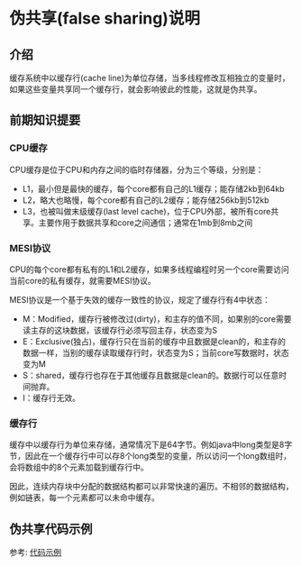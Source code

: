 # 伪共享(false sharing)说明

## 介绍

缓存系统中以缓存行(cache line)为单位存储，当多线程修改互相独立的变量时，如果这些变量共享同一个缓存行，就会影响彼此的性能，这就是伪共享。

## 前期知识提要

### CPU缓存

CPU缓存是位于CPU和内存之间的临时存储器，分为三个等级，分别是：

- L1，最小但是最快的缓存，每个core都有自己的L1缓存；能存储2kb到64kb
- L2，略大也略慢，每个core都有自己的L2缓存；能存储256kb到512kb
- L3，也被叫做末级缓存(last level cache)，位于CPU外部，被所有core共享。主要作用于数据共享和core之间通信；通常在1mb到8mb之间

### MESI协议

CPU的每个core都有私有的L1和L2缓存，如果多线程编程时另一个core需要访问当前core的私有缓存，就需要MESI协议。

MESI协议是一个基于失效的缓存一致性的协议，规定了缓存行有4中状态：

- M：Modified，缓存行被修改过(dirty)，和主存的值不同，如果别的core需要读主存的这块数据，该缓存行必须写回主存，状态变为S
- E：Exclusive(独占)，缓存行只在当前的缓存中且数据是clean的，和主存的数据一样，当别的缓存读取缓存行时，状态变为S；当前core写数据时，状态变为M
- S：shared，缓存行也存在于其他缓存且数据是clean的。数据行可以任意时间抛弃。
- I：缓存行无效。

### 缓存行

缓存中以缓存行为单位来存储，通常情况下是64字节。例如java中long类型是8字节，因此在一个缓存行中可以存8个long类型的变量，所以访问一个long数组时，会将数组中的8个元素加载到缓存行中。

因此，连续内存块中分配的数据结构都可以非常快速的遍历。不相邻的数据结构，例如链表，每一个元素都可以未命中缓存。

## 伪共享代码示例

参考: [代码示例](https://www.cnblogs.com/cyfonly/p/5800758.html)
